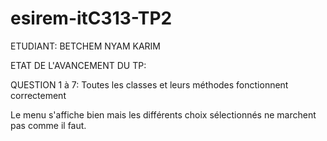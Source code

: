 # esirem-itC313-TP2


ETUDIANT: BETCHEM NYAM KARIM 



ETAT DE L'AVANCEMENT DU TP:

QUESTION 1 à 7: Toutes les classes et leurs méthodes fonctionnent correctement


Le menu s'affiche bien mais les différents choix sélectionnés ne marchent pas comme il faut.

